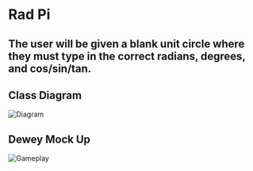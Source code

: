 # Rad Pi
## The user will be given a blank unit circle where they must type in the correct radians, degrees, and cos/sin/tan. 

## Class Diagram
![Diagram]()

## Dewey Mock Up
![Gameplay]()
